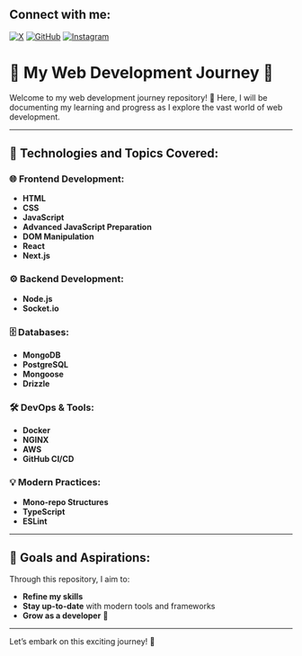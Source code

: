 ## Connect with me:
[![X](https://img.shields.io/badge/X-%231DA1F2.svg?style=for-the-badge&logo=x&logoColor=white)](https://x.com/Shreyvats01)
[![GitHub](https://img.shields.io/badge/GitHub-%2312100E.svg?style=for-the-badge&logo=github&logoColor=white)](https://github.com/Shrey-Vats)
[![Instagram](https://img.shields.io/badge/Instagram-%23E4405F.svg?style=for-the-badge&logo=instagram&logoColor=white)](https://www.instagram.com/shrey_vats00/)

# 🌟 My Web Development Journey 🌟

Welcome to my web development journey repository! 🎉 Here, I will be documenting my learning and progress as I explore the vast world of web development.  

---

## 🚀 Technologies and Topics Covered:
### 🌐 **Frontend Development**:  
- **HTML**  
- **CSS**  
- **JavaScript**  
- **Advanced JavaScript Preparation**  
- **DOM Manipulation**  
- **React**  
- **Next.js**  

### ⚙️ **Backend Development**:  
- **Node.js**  
- **Socket.io**  

### 🗄️ **Databases**:  
- **MongoDB**  
- **PostgreSQL**  
- **Mongoose**  
- **Drizzle**  

### 🛠️ **DevOps & Tools**:  
- **Docker**  
- **NGINX**  
- **AWS**  
- **GitHub CI/CD**  

### 💡 **Modern Practices**:  
- **Mono-repo Structures**  
- **TypeScript**  
- **ESLint**  

---

## 🌈 Goals and Aspirations:
Through this repository, I aim to:  
- **Refine my skills**  
- **Stay up-to-date** with modern tools and frameworks  
- **Grow as a developer** 🚀  

---

Let’s embark on this exciting journey! 🌟
